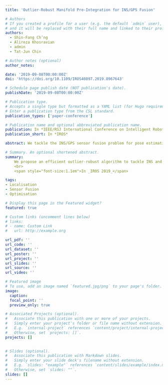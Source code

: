 ```yaml
---
title: 'Outlier-Robust Manifold Pre-Integration for INS/GPS Fusion'

# Authors
# If you created a profile for a user (e.g. the default `admin` user), write the username (folder name) here
# and it will be replaced with their full name and linked to their profile.
authors:
  - Shin-Fang Ch’ng
  - Alireza Khosravian
  - admin
  - Tat-Jun Chin

# Author notes (optional)
author_notes:

date: '2019-09-08T00:00:00Z'
doi: 'https://doi.org/10.1109/IROS40897.2019.8967643'

# Schedule page publish date (NOT publication's date).
publishDate: '2019-09-08T00:00:00Z'

# Publication type.
# Accepts a single type but formatted as a YAML list (for Hugo requirements).
# Enter a publication type from the CSL standard.
publication_types: ['paper-conference']

# Publication name and optional abbreviated publication name.
publication: In *IEEE/RSJ International Conference on Intelligent Robots and Systems*
publication_short: In *IROS*

abstract: We tackle the INS/GPS sensor fusion problem for pose estimation, particularly in the common setting where the INS components (IMU and magnetometer) function at much higher frequencies than GPS, and where the magnetometer and GPS are prone to giving erroneous measurements (outliers) due to magnetic disturbances and glitches. Our main contribution is a novel non-linear optimization framework that (1) fuses pre-integrated IMU and magnetometer measurements with GPS, in a manner that respects the manifold structure of the state space; and (2) supports the usage of robust norms and efficient large scale optimization to effectively mitigate the effects of outliers. Through extensive experiments, we demonstrate the superior accuracy and robustness of our approach over filtering methods (which are customarily applied in the target setting) with minimal impact to computational efficiency. Our work further illustrates the strength of optimization approaches in state estimation problems and paves the way for their adoption in the control and navigation communities.

# Summary. An optional shortened abstract.
summary: 
    We propose an efficient outlier-robust algorithm to tackle INS and GPS sensor fusion problem for pose estimation.
    <br> 
    <span style="font-size:1.1em">In _IROS 2019_</span>

tags: 
- Localisation
- Sensor Fusion
- Optimisation

# Display this page in the Featured widget?
featured: true

# Custom links (uncomment lines below)
# links:
# - name: Custom Link
#   url: http://example.org

url_pdf: ''
url_code: ''
url_dataset: ''
url_poster: ''
url_project: ''
url_slides: ''
url_source: ''
url_video: ''

# Featured image
# To use, add an image named `featured.jpg/png` to your page's folder.
image:
  caption: 
  focal_point: ''
  preview_only: true

# Associated Projects (optional).
#   Associate this publication with one or more of your projects.
#   Simply enter your project's folder or file name without extension.
#   E.g. `internal-project` references `content/project/internal-project/index.md`.
#   Otherwise, set `projects: []`.
projects: []
  

# Slides (optional).
#   Associate this publication with Markdown slides.
#   Simply enter your slide deck's filename without extension.
#   E.g. `slides: "example"` references `content/slides/example/index.md`.
#   Otherwise, set `slides: ""`.
slides: []
---
```

